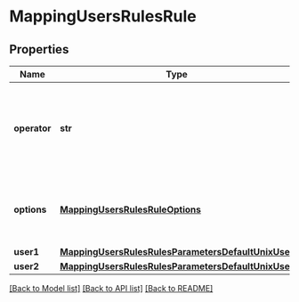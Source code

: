 # MappingUsersRulesRule

## Properties
Name | Type | Description | Notes
------------ | ------------- | ------------- | -------------
**operator** | **str** | Specifies the operator to make rules on specified users or groups. | [optional] 
**options** | [**MappingUsersRulesRuleOptions**](MappingUsersRulesRuleOptions.md) | Specifies the properties for user mapping rules. | [optional] 
**user1** | [**MappingUsersRulesRulesParametersDefaultUnixUser**](MappingUsersRulesRulesParametersDefaultUnixUser.md) |  | [optional] 
**user2** | [**MappingUsersRulesRulesParametersDefaultUnixUser**](MappingUsersRulesRulesParametersDefaultUnixUser.md) |  | [optional] 

[[Back to Model list]](../README.md#documentation-for-models) [[Back to API list]](../README.md#documentation-for-api-endpoints) [[Back to README]](../README.md)


